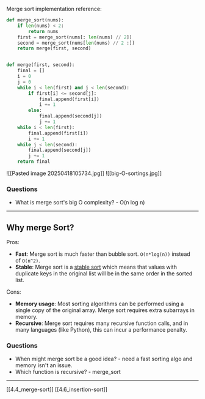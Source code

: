 Merge sort implementation reference:
``` python
def merge_sort(nums):
    if len(nums) < 2:
        return nums
    first = merge_sort(nums[: len(nums) // 2])
    second = merge_sort(nums[len(nums) // 2 :])
    return merge(first, second)


def merge(first, second):
    final = []
    i = 0
    j = 0
    while i < len(first) and j < len(second):
        if first[i] <= second[j]:
            final.append(first[i])
            i += 1
        else:
            final.append(second[j])
            j += 1
    while i < len(first):
        final.append(first[i])
        i += 1
    while j < len(second):
        final.append(second[j])
        j += 1
    return final
```
![[Pasted image 20250418105734.jpg]]
![[big-O-sortings.jpg]]

### Questions
- What is merge sort's big O complexity? - O(n log n)

---
## Why merge Sort?
Pros:

- **Fast**: Merge sort is much faster than bubble sort. `O(n*log(n))` instead of `O(n^2)`.
- **Stable**: Merge sort is a [stable sort](https://en.wikipedia.org/wiki/Category:Stable_sorts) which means that values with duplicate keys in the original list will be in the same order in the sorted list.

Cons:

- **Memory usage**: Most sorting algorithms can be performed using a single copy of the original array. Merge sort requires extra subarrays in memory.
- **Recursive**: Merge sort requires many recursive function calls, and in many languages (like Python), this can incur a performance penalty.

### Questions
- When might merge sort be a good idea? - need a fast sorting algo and memory isn't an issue.
- Which function is recursive? - merge_sort

---
[[4.4_merge-sort]]
[[4.6_insertion-sort]]
